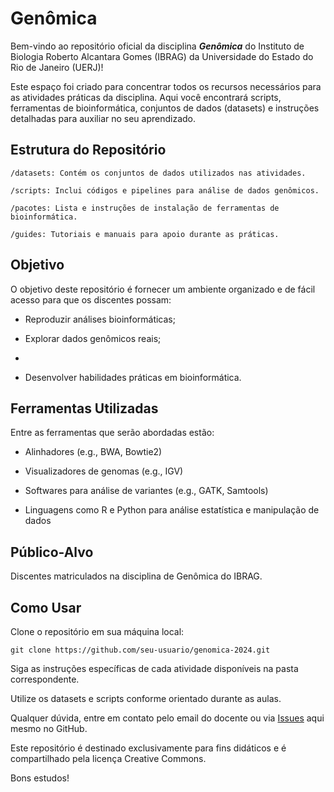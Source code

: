 # Genômica

Bem-vindo ao repositório oficial da disciplina ***Genômica*** do Instituto de Biologia Roberto Alcantara Gomes (IBRAG) da Universidade do Estado do Rio de Janeiro (UERJ)!

Este espaço foi criado para concentrar todos os recursos necessários para as atividades práticas da disciplina. Aqui você encontrará scripts, ferramentas de bioinformática, conjuntos de dados (datasets) e instruções detalhadas para auxiliar no seu aprendizado.

## Estrutura do Repositório

    /datasets: Contém os conjuntos de dados utilizados nas atividades.

    /scripts: Inclui códigos e pipelines para análise de dados genômicos.

    /pacotes: Lista e instruções de instalação de ferramentas de bioinformática.

    /guides: Tutoriais e manuais para apoio durante as práticas.

## Objetivo

O objetivo deste repositório é fornecer um ambiente organizado e de fácil acesso para que os discentes possam:

- Reproduzir análises bioinformáticas;

- Explorar dados genômicos reais;
- 
- Desenvolver habilidades práticas em bioinformática.

## Ferramentas Utilizadas

Entre as ferramentas que serão abordadas estão:

- Alinhadores (e.g., BWA, Bowtie2)

- Visualizadores de genomas (e.g., IGV)

- Softwares para análise de variantes (e.g., GATK, Samtools)

- Linguagens como R e Python para análise estatística e manipulação de dados

## Público-Alvo

Discentes matriculados na disciplina de Genômica do IBRAG.


## Como Usar

Clone o repositório em sua máquina local:

```
git clone https://github.com/seu-usuario/genomica-2024.git

```

Siga as instruções específicas de cada atividade disponíveis na pasta correspondente.

Utilize os datasets e scripts conforme orientado durante as aulas.

Qualquer dúvida, entre em contato pelo email do docente ou via [Issues](https://github.com/depaulats/uerj-ibrag-genomica/issues) aqui mesmo no GitHub.

Este repositório é destinado exclusivamente para fins didáticos e é compartilhado pela licença Creative Commons.

Bons estudos!

